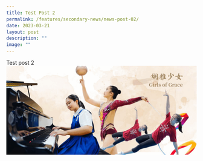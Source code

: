 ```yaml
---
title: Test Post 2
permalink: /features/secondary-news/news-post-02/
date: 2023-03-21
layout: post
description: ""
image: ""
---
```

Test post 2 ![](/images/Main_Banner.gif)